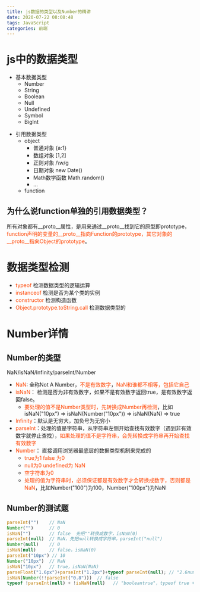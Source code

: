 ```yaml
---
title: js数据的类型以及Number的精讲
date: 2020-07-22 08:08:48
tags: JavaScript
categories: 前端
---
```



# js中的数据类型
- 基本数据类型
  + Number
  + String
  + Boolean
  + Null
  + Undefined
  + Symbol
  + BigInt
<!-- more -->
- 引用数据类型
  + object
    + 普通对象  {a:1}
    + 数组对象  [1,2]
    + 正则对象  /\w/g
    + 日期对象  new Date()
    + Math数学函数 Math.random()
    + ...
  + function

## 为什么说function单独的引用数据类型？
所有对象都有__proto__属性，是用来通过__proto__找到它的原型即prototype，<font color="#f40">function声明的变量的__proto__指向Function的prototype，其它对象的__proto__指向Object的prototype</font>。

# 数据类型检测
- <font color="#f40">typeof</font>    检测数据类型的逻辑运算
- <font color="#f40">instanceof </font>   检测是否为某个类的实例
- <font color="#f40">constructor</font>   检测构造函数
- <font color="#f40">Object.prototype.toString.call</font> 检测数据类型的

# Number详情
## Number的类型
NaN/isNaN/Infinity/parseInt/Number

- <font color="#f40">NaN</font>: 全称Not A Number，<font color="#f40">不是有效数字</font>，<font color="#f40">NaN和谁都不相等，包括它自己</font>
- <font color="#f40">isNaN</font>： 检测是否为非有效数字，如果不是有效数字返回true，是有效数字返回false。
    + <font color="#f40">要处理的值不是Number类型时，先转换成Number再检测</font>，比如isNaN("10px") => isNaN(Number("10px")) => isNaN(NaN) => true
- <font color="#f40">Infinity</font>：默认是无穷大，加负号为无穷小
- <font color="#f40">parseInt</font>：处理的值是字符串，从字符串左侧开始查找有效数字（遇到非有效数字就停止查找），<font color="#f40">如果处理的值不是字符串，会先转换成字符串再开始查找有效数字</font>
- <font color="#f40">Number</font>： 直接调用浏览器最底层的数据类型机制来完成的
    + <font color="#f40">true为1   false 为0</font> 
    + <font color="#f40">null为0   undefined为 NaN</font>
    + <font color="#f40">空字符串为0</font>
    + <font color="#f40">处理的值为字符串时，必须保证都是有效数字才会转换成数字，否则都是NaN</font>，比如Number("100")为100，Number("100px")为NaN

## Number的测试题
```js
parseInt("")    // NaN
Number("")      // 0
isNaN("")       // false  先把""转换成数字，isNaN(0)
parseInt(null)  // NaN，先把null转换成字符串，parseInt("null")
Number(null)    // 0
isNaN(null)     // false，isNaN(0)
parseInt("10px") // 10
Number("10px")  // NaN
isNaN("10px")   // true，isNaN(NaN)
parseFloat("1.6px")+parseInt("1.2px")+typeof parseInt(null); // "2.6number"，1.6+1+"number"
isNaN(Number(!!parseInt("0.8")))  // false
typeof !parseInt(null) + !isNaN(null)   // "booleantrue"，typeof true + !false => "boolean" + true
```




